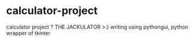 # calculator-project
calculator project ? THE JACKULATOR >:)
writing using pythongui, python wrapper of tkinter
